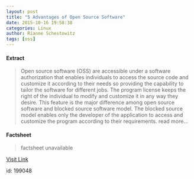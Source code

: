 ```yaml
---
layout: post
title: "5 Advantages of Open Source Software"
date: 2015-10-16 19:58:38
categories: Linux
author: Rianne Schestowitz
tags: [oss]
---
```



#### Extract
>Open source software (OSS) are accessible under a software authorization that enables individuals to access the source code and customize it according to their needs so providing the capability to tailor the software for different jobs. The program license keeps the right of the individual to modify and customize it in any way they desire. This feature is the major difference among open source software and blocked source software model. The blocked source model enables only the developer of the application to access and customize the program according to their requirements. read more...

#### Factsheet
>factsheet unavailable

[Visit Link](http://www.tuxmachines.org/node/81161)

id:  199048
